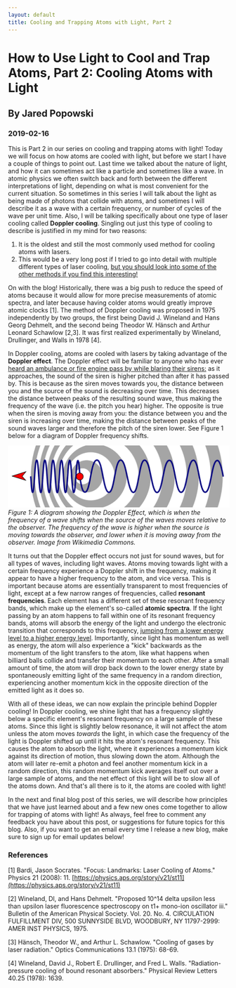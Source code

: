 ```yaml
---
layout: default
title: Cooling and Trapping Atoms with Light, Part 2
---
```


# How to Use Light to Cool and Trap Atoms, Part 2: Cooling Atoms with Light
## By Jared Popowski
### 2019-02-16

This is Part 2 in our series on cooling and trapping atoms with light! Today we will focus on how atoms are cooled with light, but before we start I have a couple of things to point out. Last time we talked about the nature of light, and how it can sometimes act like a particle and sometimes like a wave. In atomic physics we often switch back and forth between the different interpretations of light, depending on what is most convenient for the current situation. So sometimes in this series I will talk about the light as being made of photons that collide with atoms, and sometimes I will describe it as a wave with a certain frequency, or number of cycles of the wave per unit time. Also, I will be talking specifically about one type of laser cooling called **Doppler cooling**. Singling out just this type of cooling to describe is justified in my mind for two reasons: 
1. It is the oldest and still the most commonly used method for cooling atoms with lasers.
2. This would be a very long post if I tried to go into detail with multiple different types of laser cooling, [but you should look into some of the other methods if you find this interesting!](https://www.rp-photonics.com/laser_cooling.html)

On with the blog! Historically, there was a big push to reduce the speed of atoms because it would allow for more precise measurements of atomic spectra, and later because having colder atoms would greatly improve atomic clocks [1]. The method of Doppler cooling was proposed in 1975 independently by two groups, the first being David J. Wineland and Hans Georg Dehmelt, and the second being Theodor W. Hänsch and Arthur Leonard Schawlow [2,3]. It was first realized experimentally by Wineland, Drullinger, and Walls in 1978 [4].

In Doppler cooling, atoms are cooled with lasers by taking advantage of the **Doppler effect**. The Doppler effect will be familiar to anyone who has ever [heard an ambulance or fire engine pass by while blaring their sirens:](https://www.youtube.com/watch?v=imoxDcn2Sgo) as it approaches, the sound of the siren is higher pitched than after it has passed by. This is because as the siren moves towards you, the distance between you and the source of the sound is decreasing over time. This decreases the distance between peaks of the resulting sound wave, thus making the frequency of the wave (i.e. the pitch you hear) higher. The opposite is true when the siren is moving away from you: the distance between you and the siren is increasing over time, making the distance between peaks of the sound waves larger and therefore the pitch of the siren lower. See Figure 1 below for a diagram of Doppler frequency shifts.

![The distorted wavefronts produced by the Doppler effect.](/docs/assets/doppler_effect.png)
*Figure 1: A diagram showing the Doppler Effect, which is when the frequency of a wave shifts when the source of the waves moves relative to the observer. The frequency of the wave is higher when the source is moving towards the observer, and lower when it is moving away from the observer. Image from Wikimedia Commons.*

It turns out that the Doppler effect occurs not just for sound waves, but for all types of waves, including light waves. Atoms moving towards light with a certain frequency experience a Doppler shift in the frequency, making it appear to have a higher frequency to the atom, and vice versa. This is important because atoms are essentially transparent to most frequencies of light, except at a few narrow ranges of frequencies, called **resonant frequencies**. Each element has a different set of these resonant frequency bands, which make up the element's so-called **atomic spectra**. If the light passing by an atom happens to fall within one of its resonant frequency bands, atoms will absorb the energy of the light and undergo the electronic transition that corresponds to this frequency, [jumping from a lower energy level to a higher energy level][E_lev]. Importantly, since light has momentum as well as energy, the atom will also experience a "kick" backwards as the momentum of the light transfers to the atom, like what happens when billiard balls collide and transfer their momentum to each other. After a small amount of time, the atom will drop back down to the lower energy state by spontaneously emitting light of the same frequency in a random direction, experiencing another momentum kick in the opposite direction of the emitted light as it does so.

With all of these ideas, we can now explain the principle behind Doppler cooling! In Doppler cooling, we shine light that has a frequency slightly below a specific element's resonant frequency on a large sample of these atoms. Since this light is slightly below resonance, it will not affect the atom unless the atom moves *towards* the light, in which case the frequency of the light is Doppler shifted up until it hits the atom's resonant frequency. This causes the atom to absorb the light, where it experiences a momentum kick against its direction of motion, thus slowing down the atom. Although the atom will later re-emit a photon and feel another momentum kick in a random direction, this random momentum kick averages itself out over a large sample of atoms, and the net effect of this light will be to slow all of the atoms down. And that's all there is to it, the atoms are cooled with light!

In the next and final blog post of this series, we will describe how principles that we have just learned about and a few new ones come together to allow for trapping of atoms with light! As always, feel free to comment any feedback you have about this post, or suggestions for future topics for this blog. Also, if you want to get an email every time I release a new blog, make sure to sign up for email updates below!

### References

[1] Bardi, Jason Socrates. "Focus: Landmarks: Laser Cooling of Atoms." Physics 21 (2008): 11. [https://physics.aps.org/story/v21/st11](https://physics.aps.org/story/v21/st11)

[2] Wineland, Dl, and Hans Dehmelt. "Proposed 10^14 delta upsilon less than upsilon laser fluorescence spectroscopy on t1+ mono-ion oscillator iii." Bulletin of the American Physical Society. Vol. 20. No. 4. CIRCULATION FULFILLMENT DIV, 500 SUNNYSIDE BLVD, WOODBURY, NY 11797-2999: AMER INST PHYSICS, 1975.

[3] Hänsch, Theodor W., and Arthur L. Schawlow. "Cooling of gases by laser radiation." Optics Communications 13.1 (1975): 68-69.

[4] Wineland, David J., Robert E. Drullinger, and Fred L. Walls. "Radiation-pressure cooling of bound resonant absorbers." Physical Review Letters 40.25 (1978): 1639.

[E_lev]: https://en.wikipedia.org/wiki/Energy_level
